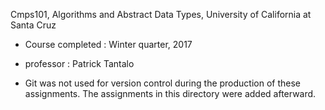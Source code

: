 Cmps101, Algorithms and Abstract Data Types, University of California at Santa Cruz
- Course completed : Winter quarter, 2017
- professor : Patrick Tantalo

- Git was not used for version control during the production of these assignments.
  The assignments in this directory were added afterward.
